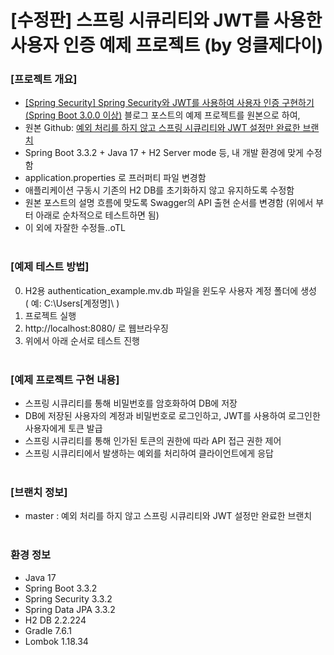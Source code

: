 # [수정판] 스프링 시큐리티와 JWT를 사용한 사용자 인증 예제 프로젝트 (by 엉클제다이)
### [프로젝트 개요]
- [[Spring Security] Spring Security와 JWT를 사용하여 사용자 인증 구현하기(Spring Boot 3.0.0 이상)](https://colabear754.tistory.com/171) 블로그 포스트의 예제 프로젝트를 원본으로 하여,
- 원본 Github:  [예외 처리를 하지 않고 스프링 시큐리티와 JWT 설정만 완료한 브랜치](https://github.com/Colabear754/authentication_example_java/tree/without-handling-exception)
- Spring Boot 3.3.2 + Java 17 + H2 Server mode 등, 내 개발 환경에 맞게 수정함
- application.properties 로 프러퍼티 파일 변경함 <br>
- 애플리케이션 구동시 기존의 H2 DB를 초기화하지 않고 유지하도록 수정함
- 원본 포스트의 설명 흐름에 맞도록 Swagger의 API 출현 순서를 변경함
  (위에서 부터 아래로 순차적으로 테스트하면 됨)
- 이 외에 자잘한 수정들..oTL
<br><br>
### [예제 테스트 방법]
0. H2용 authentication_example.mv.db 파일을 윈도우 사용자 계정 폴더에 생성<br>
  ( 예: C:\Users\[계정명]\ )
1. 프로젝트 실행
2. http://localhost:8080/ 로 웹브라우징
3. 위에서 아래 순서로 테스트 진행
<br><br>
### [예제 프로젝트 구현 내용] 
- 스프링 시큐리티를 통해 비밀번호를 암호화하여 DB에 저장
- DB에 저장된 사용자의 계정과 비밀번호로 로그인하고, JWT를 사용하여 로그인한 사용자에게 토큰 발급
- 스프링 시큐리티를 통해 인가된 토큰의 권한에 따라 API 접근 권한 제어
- 스프링 시큐리티에서 발생하는 예외를 처리하여 클라이언트에게 응답
<br><br>
### [브랜치 정보]
- master : 예외 처리를 하지 않고 스프링 시큐리티와 JWT 설정만 완료한 브랜치
<br><br>
### 환경 정보
- Java 17
- Spring Boot 3.3.2
- Spring Security 3.3.2
- Spring Data JPA 3.3.2
- H2 DB 2.2.224
- Gradle 7.6.1
- Lombok 1.18.34
